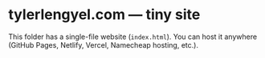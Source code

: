 # tylerlengyel.com — tiny site

This folder has a single-file website (`index.html`).
You can host it anywhere (GitHub Pages, Netlify, Vercel, Namecheap hosting, etc.).
